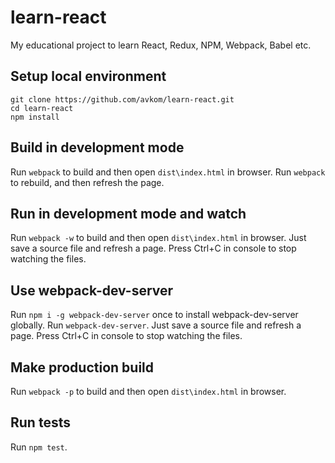 # learn-react
My educational project to learn React, Redux, NPM, Webpack, Babel etc.

## Setup local environment
```
git clone https://github.com/avkom/learn-react.git
cd learn-react
npm install
```

## Build in development mode
Run `webpack` to build and then open `dist\index.html` in browser. Run `webpack` to rebuild, and then refresh the page.

## Run in development mode and watch
Run `webpack -w` to build and then open `dist\index.html` in browser. Just save a source file and refresh a page. Press Ctrl+C in console to stop watching the files.

## Use webpack-dev-server
Run `npm i -g webpack-dev-server` once to install webpack-dev-server globally. Run `webpack-dev-server`. Just save a source file and refresh a page. Press Ctrl+C in console to stop watching the files.

## Make production build
Run `webpack -p` to build and then open `dist\index.html` in browser.

## Run tests
Run `npm test`.